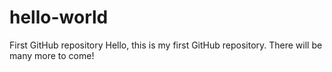 # hello-world
First GitHub repository
Hello, this is my first GitHub repository. There will be many more to come!
